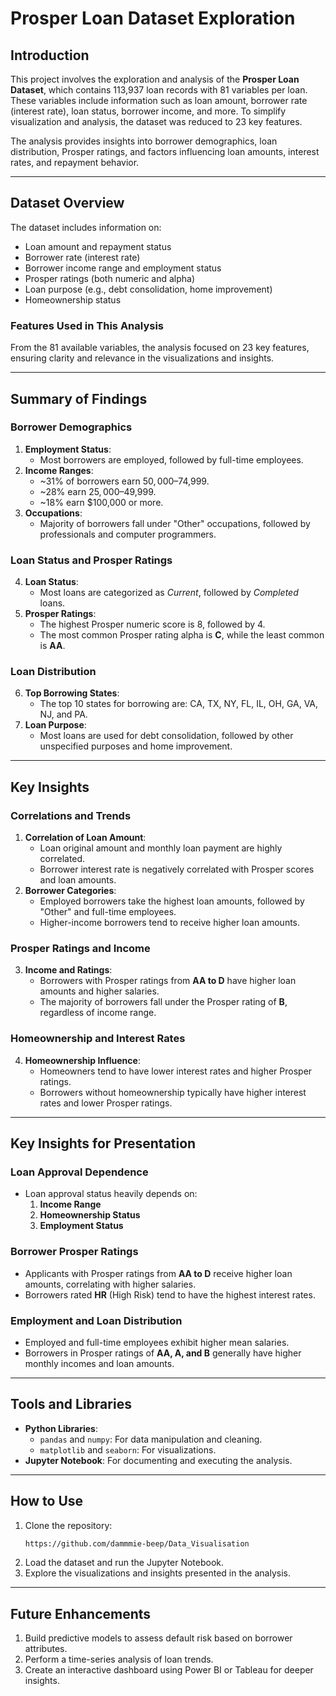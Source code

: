 # Prosper Loan Dataset Exploration

## Introduction

This project involves the exploration and analysis of the **Prosper Loan Dataset**, which contains 113,937 loan records with 81 variables per loan. These variables include information such as loan amount, borrower rate (interest rate), loan status, borrower income, and more. To simplify visualization and analysis, the dataset was reduced to 23 key features.

The analysis provides insights into borrower demographics, loan distribution, Prosper ratings, and factors influencing loan amounts, interest rates, and repayment behavior.

---

## Dataset Overview

The dataset includes information on:
- Loan amount and repayment status
- Borrower rate (interest rate)
- Borrower income range and employment status
- Prosper ratings (both numeric and alpha)
- Loan purpose (e.g., debt consolidation, home improvement)
- Homeownership status

### Features Used in This Analysis
From the 81 available variables, the analysis focused on 23 key features, ensuring clarity and relevance in the visualizations and insights.

---

## Summary of Findings

### Borrower Demographics
1. **Employment Status**: 
   - Most borrowers are employed, followed by full-time employees.
2. **Income Ranges**:
   - ~31% of borrowers earn $50,000–$74,999.
   - ~28% earn $25,000–$49,999.
   - ~18% earn $100,000 or more.
3. **Occupations**:
   - Majority of borrowers fall under "Other" occupations, followed by professionals and computer programmers.

### Loan Status and Prosper Ratings
4. **Loan Status**:
   - Most loans are categorized as *Current*, followed by *Completed* loans.
5. **Prosper Ratings**:
   - The highest Prosper numeric score is 8, followed by 4.
   - The most common Prosper rating alpha is **C**, while the least common is **AA**.

### Loan Distribution
6. **Top Borrowing States**:
   - The top 10 states for borrowing are: CA, TX, NY, FL, IL, OH, GA, VA, NJ, and PA.
7. **Loan Purpose**:
   - Most loans are used for debt consolidation, followed by other unspecified purposes and home improvement.

---

## Key Insights

### Correlations and Trends
1. **Correlation of Loan Amount**:
   - Loan original amount and monthly loan payment are highly correlated.
   - Borrower interest rate is negatively correlated with Prosper scores and loan amounts.
2. **Borrower Categories**:
   - Employed borrowers take the highest loan amounts, followed by "Other" and full-time employees.
   - Higher-income borrowers tend to receive higher loan amounts.

### Prosper Ratings and Income
3. **Income and Ratings**:
   - Borrowers with Prosper ratings from **AA to D** have higher loan amounts and higher salaries.
   - The majority of borrowers fall under the Prosper rating of **B**, regardless of income range.

### Homeownership and Interest Rates
4. **Homeownership Influence**:
   - Homeowners tend to have lower interest rates and higher Prosper ratings.
   - Borrowers without homeownership typically have higher interest rates and lower Prosper ratings.

---

## Key Insights for Presentation

### Loan Approval Dependence
- Loan approval status heavily depends on:
  1. **Income Range**
  2. **Homeownership Status**
  3. **Employment Status**

### Borrower Prosper Ratings
- Applicants with Prosper ratings from **AA to D** receive higher loan amounts, correlating with higher salaries.
- Borrowers rated **HR** (High Risk) tend to have the highest interest rates.

### Employment and Loan Distribution
- Employed and full-time employees exhibit higher mean salaries.
- Borrowers in Prosper ratings of **AA, A, and B** generally have higher monthly incomes and loan amounts.

---

## Tools and Libraries

- **Python Libraries**:
  - `pandas` and `numpy`: For data manipulation and cleaning.
  - `matplotlib` and `seaborn`: For visualizations.
- **Jupyter Notebook**: For documenting and executing the analysis.

---

## How to Use

1. Clone the repository:
   ```bash
   https://github.com/dammmie-beep/Data_Visualisation
   ```
2. Load the dataset and run the Jupyter Notebook.
3. Explore the visualizations and insights presented in the analysis.

---

## Future Enhancements

1. Build predictive models to assess default risk based on borrower attributes.
2. Perform a time-series analysis of loan trends.
3. Create an interactive dashboard using Power BI or Tableau for deeper insights.
